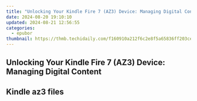 ```yaml
---
title: "Unlocking Your Kindle Fire 7 (AZ3) Device: Managing Digital Content"
date: 2024-08-20 19:10:10
updated: 2024-08-21 12:56:55
categories:
  - epubor
thumbnail: https://thmb.techidaily.com/f160910a212f6c2e8f5a65836ff203ce0f8a0fb9c3edf4656ba779c98a69f717.jpg
---
```


## Unlocking Your Kindle Fire 7 (AZ3) Device: Managing Digital Content

## Kindle az3 files



<ins class="adsbygoogle"
     style="display:block"
     data-ad-format="autorelaxed"
     data-ad-client="ca-pub-7571918770474297"
     data-ad-slot="1223367746"></ins>



<ins class="adsbygoogle"
     style="display:block"
     data-ad-client="ca-pub-7571918770474297"
     data-ad-slot="8358498916"
     data-ad-format="auto"
     data-full-width-responsive="true"></ins>
